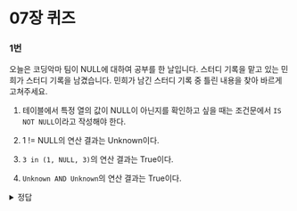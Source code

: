# 07장 퀴즈
### 1번
오늘은 코딩악마 팀이 NULL에 대하여 공부를 한 날입니다. 스터디 기록을 맡고 있는 민희가 스터디 기록을 남겼습니다. 민희가 남긴 스터디 기록 중 틀린 내용을 찾아 바르게 고쳐주세요.

1. 테이블에서 특정 열의 값이 NULL이 아닌지를 확인하고 싶을 때는 조건문에서 `IS NOT NULL`이라고 작성해야 한다.

2. 1 != NULL의 연산 결과는 Unknown이다.

3. `3 in (1, NULL, 3)`의 연산 결과는 True이다.

4. `Unknown AND Unknown`의 연산 결과는 True이다.


<details>
<summary>정답</summary>
4. `Unknown AND Unknown`의 연산 결과는 Unknown이다.

</details>
